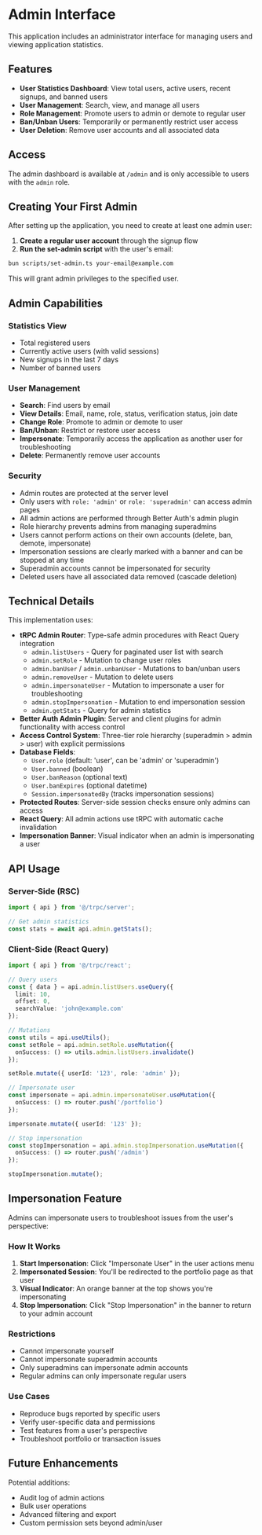 # Admin Interface

This application includes an administrator interface for managing users and viewing application statistics.

## Features

- **User Statistics Dashboard**: View total users, active users, recent signups, and banned users
- **User Management**: Search, view, and manage all users
- **Role Management**: Promote users to admin or demote to regular user
- **Ban/Unban Users**: Temporarily or permanently restrict user access
- **User Deletion**: Remove user accounts and all associated data

## Access

The admin dashboard is available at `/admin` and is only accessible to users with the `admin` role.

## Creating Your First Admin

After setting up the application, you need to create at least one admin user:

1. **Create a regular user account** through the signup flow
2. **Run the set-admin script** with the user's email:

```bash
bun scripts/set-admin.ts your-email@example.com
```

This will grant admin privileges to the specified user.

## Admin Capabilities

### Statistics View

- Total registered users
- Currently active users (with valid sessions)
- New signups in the last 7 days
- Number of banned users

### User Management

- **Search**: Find users by email
- **View Details**: Email, name, role, status, verification status, join date
- **Change Role**: Promote to admin or demote to user
- **Ban/Unban**: Restrict or restore user access
- **Impersonate**: Temporarily access the application as another user for troubleshooting
- **Delete**: Permanently remove user accounts

### Security

- Admin routes are protected at the server level
- Only users with `role: 'admin'` or `role: 'superadmin'` can access admin pages
- All admin actions are performed through Better Auth's admin plugin
- Role hierarchy prevents admins from managing superadmins
- Users cannot perform actions on their own accounts (delete, ban, demote, impersonate)
- Impersonation sessions are clearly marked with a banner and can be stopped at any time
- Superadmin accounts cannot be impersonated for security
- Deleted users have all associated data removed (cascade deletion)

## Technical Details

This implementation uses:

- **tRPC Admin Router**: Type-safe admin procedures with React Query integration
  - `admin.listUsers` - Query for paginated user list with search
  - `admin.setRole` - Mutation to change user roles
  - `admin.banUser` / `admin.unbanUser` - Mutations to ban/unban users
  - `admin.removeUser` - Mutation to delete users
  - `admin.impersonateUser` - Mutation to impersonate a user for troubleshooting
  - `admin.stopImpersonation` - Mutation to end impersonation session
  - `admin.getStats` - Query for admin statistics
- **Better Auth Admin Plugin**: Server and client plugins for admin functionality with access control
- **Access Control System**: Three-tier role hierarchy (superadmin > admin > user) with explicit permissions
- **Database Fields**:
  - `User.role` (default: 'user', can be 'admin' or 'superadmin')
  - `User.banned` (boolean)
  - `User.banReason` (optional text)
  - `User.banExpires` (optional datetime)
  - `Session.impersonatedBy` (tracks impersonation sessions)
- **Protected Routes**: Server-side session checks ensure only admins can access
- **React Query**: All admin actions use tRPC with automatic cache invalidation
- **Impersonation Banner**: Visual indicator when an admin is impersonating a user

## API Usage

### Server-Side (RSC)

```typescript
import { api } from '@/trpc/server';

// Get admin statistics
const stats = await api.admin.getStats();
```

### Client-Side (React Query)

```typescript
import { api } from '@/trpc/react';

// Query users
const { data } = api.admin.listUsers.useQuery({
  limit: 10,
  offset: 0,
  searchValue: 'john@example.com'
});

// Mutations
const utils = api.useUtils();
const setRole = api.admin.setRole.useMutation({
  onSuccess: () => utils.admin.listUsers.invalidate()
});

setRole.mutate({ userId: '123', role: 'admin' });

// Impersonate user
const impersonate = api.admin.impersonateUser.useMutation({
  onSuccess: () => router.push('/portfolio')
});

impersonate.mutate({ userId: '123' });

// Stop impersonation
const stopImpersonation = api.admin.stopImpersonation.useMutation({
  onSuccess: () => router.push('/admin')
});

stopImpersonation.mutate();
```

## Impersonation Feature

Admins can impersonate users to troubleshoot issues from the user's perspective:

### How It Works

1. **Start Impersonation**: Click "Impersonate User" in the user actions menu
2. **Impersonated Session**: You'll be redirected to the portfolio page as that user
3. **Visual Indicator**: An orange banner at the top shows you're impersonating
4. **Stop Impersonation**: Click "Stop Impersonation" in the banner to return to your admin account

### Restrictions

- Cannot impersonate yourself
- Cannot impersonate superadmin accounts
- Only superadmins can impersonate admin accounts
- Regular admins can only impersonate regular users

### Use Cases

- Reproduce bugs reported by specific users
- Verify user-specific data and permissions
- Test features from a user's perspective
- Troubleshoot portfolio or transaction issues

## Future Enhancements

Potential additions:

- Audit log of admin actions
- Bulk user operations
- Advanced filtering and export
- Custom permission sets beyond admin/user
